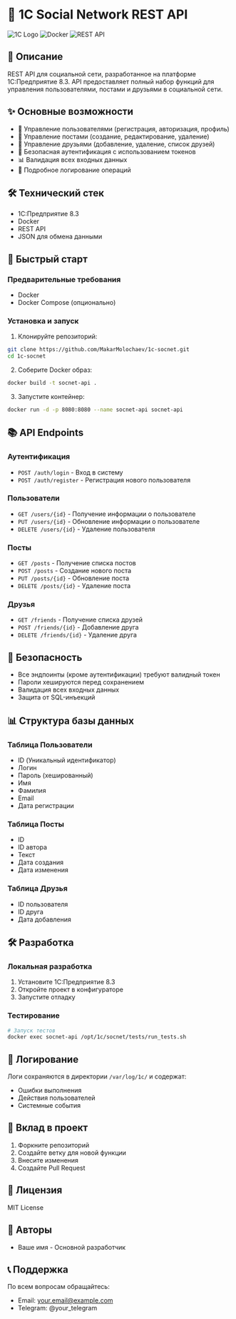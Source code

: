 ﻿# 🚀 1C Social Network REST API

![1C Logo](https://img.shields.io/badge/1C-Enterprise-blue)
![Docker](https://img.shields.io/badge/Docker-Enabled-blue)
![REST API](https://img.shields.io/badge/REST-API-green)

## 📝 Описание

REST API для социальной сети, разработанное на платформе 1C:Предприятие 8.3. API предоставляет полный набор функций для управления пользователями, постами и друзьями в социальной сети.

## ✨ Основные возможности

- 👤 Управление пользователями (регистрация, авторизация, профиль)
- 📝 Управление постами (создание, редактирование, удаление)
- 👥 Управление друзьями (добавление, удаление, список друзей)
- 🔐 Безопасная аутентификация с использованием токенов
- 📊 Валидация всех входных данных
- 📝 Подробное логирование операций

## 🛠 Технический стек

- 1C:Предприятие 8.3
- Docker
- REST API
- JSON для обмена данными

## 🚀 Быстрый старт

### Предварительные требования

- Docker
- Docker Compose (опционально)

### Установка и запуск

1. Клонируйте репозиторий:
```bash
git clone https://github.com/MakarMolochaev/1c-socnet.git
cd 1c-socnet
```

2. Соберите Docker образ:
```bash
docker build -t socnet-api .
```

3. Запустите контейнер:
```bash
docker run -d -p 8080:8080 --name socnet-api socnet-api
```

## 📚 API Endpoints

### Аутентификация

- `POST /auth/login` - Вход в систему
- `POST /auth/register` - Регистрация нового пользователя

### Пользователи

- `GET /users/{id}` - Получение информации о пользователе
- `PUT /users/{id}` - Обновление информации о пользователе
- `DELETE /users/{id}` - Удаление пользователя

### Посты

- `GET /posts` - Получение списка постов
- `POST /posts` - Создание нового поста
- `PUT /posts/{id}` - Обновление поста
- `DELETE /posts/{id}` - Удаление поста

### Друзья

- `GET /friends` - Получение списка друзей
- `POST /friends/{id}` - Добавление друга
- `DELETE /friends/{id}` - Удаление друга

## 🔐 Безопасность

- Все эндпоинты (кроме аутентификации) требуют валидный токен
- Пароли хешируются перед сохранением
- Валидация всех входных данных
- Защита от SQL-инъекций

## 📊 Структура базы данных

### Таблица Пользователи
- ID (Уникальный идентификатор)
- Логин
- Пароль (хешированный)
- Имя
- Фамилия
- Email
- Дата регистрации

### Таблица Посты
- ID
- ID автора
- Текст
- Дата создания
- Дата изменения

### Таблица Друзья
- ID пользователя
- ID друга
- Дата добавления

## 🛠 Разработка

### Локальная разработка

1. Установите 1C:Предприятие 8.3
2. Откройте проект в конфигураторе
3. Запустите отладку

### Тестирование

```bash
# Запуск тестов
docker exec socnet-api /opt/1c/socnet/tests/run_tests.sh
```

## 📝 Логирование

Логи сохраняются в директории `/var/log/1c/` и содержат:
- Ошибки выполнения
- Действия пользователей
- Системные события

## 🤝 Вклад в проект

1. Форкните репозиторий
2. Создайте ветку для новой функции
3. Внесите изменения
4. Создайте Pull Request

## 📄 Лицензия

MIT License

## 👥 Авторы

- Ваше имя - Основной разработчик

## 📞 Поддержка

По всем вопросам обращайтесь:
- Email: your.email@example.com
- Telegram: @your_telegram
